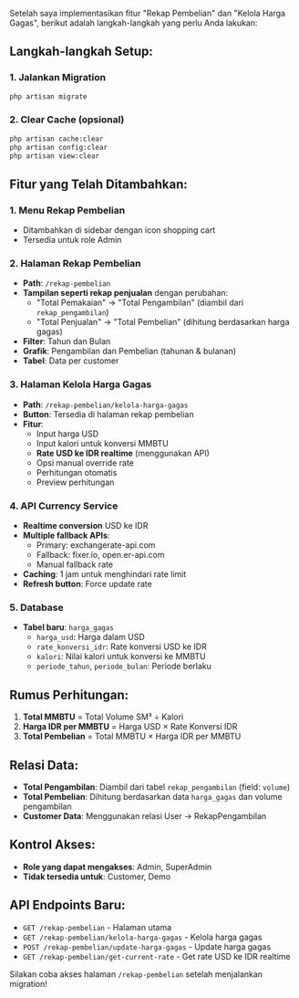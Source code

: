 Setelah saya implementasikan fitur "Rekap Pembelian" dan "Kelola Harga Gagas", berikut adalah langkah-langkah yang perlu Anda lakukan:

## Langkah-langkah Setup:

### 1. Jalankan Migration
```bash
php artisan migrate
```

### 2. Clear Cache (opsional)
```bash
php artisan cache:clear
php artisan config:clear
php artisan view:clear
```

## Fitur yang Telah Ditambahkan:

### 1. **Menu Rekap Pembelian**
- Ditambahkan di sidebar dengan icon shopping cart
- Tersedia untuk role Admin

### 2. **Halaman Rekap Pembelian** 
- **Path**: `/rekap-pembelian`
- **Tampilan seperti rekap penjualan** dengan perubahan:
  - "Total Pemakaian" → "Total Pengambilan" (diambil dari `rekap_pengambilan`)
  - "Total Penjualan" → "Total Pembelian" (dihitung berdasarkan harga gagas)
- **Filter**: Tahun dan Bulan
- **Grafik**: Pengambilan dan Pembelian (tahunan & bulanan)
- **Tabel**: Data per customer

### 3. **Halaman Kelola Harga Gagas**
- **Path**: `/rekap-pembelian/kelola-harga-gagas`
- **Button**: Tersedia di halaman rekap pembelian
- **Fitur**:
  - Input harga USD
  - Input kalori untuk konversi MMBTU
  - **Rate USD ke IDR realtime** (menggunakan API)
  - Opsi manual override rate
  - Perhitungan otomatis
  - Preview perhitungan

### 4. **API Currency Service**
- **Realtime conversion** USD ke IDR
- **Multiple fallback APIs**:
  - Primary: exchangerate-api.com
  - Fallback: fixer.io, open.er-api.com
  - Manual fallback rate
- **Caching**: 1 jam untuk menghindari rate limit
- **Refresh button**: Force update rate

### 5. **Database**
- **Tabel baru**: `harga_gagas`
  - `harga_usd`: Harga dalam USD
  - `rate_konversi_idr`: Rate konversi USD ke IDR
  - `kalori`: Nilai kalori untuk konversi ke MMBTU
  - `periode_tahun`, `periode_bulan`: Periode berlaku

## Rumus Perhitungan:

1. **Total MMBTU** = Total Volume SM³ ÷ Kalori
2. **Harga IDR per MMBTU** = Harga USD × Rate Konversi IDR  
3. **Total Pembelian** = Total MMBTU × Harga IDR per MMBTU

## Relasi Data:

- **Total Pengambilan**: Diambil dari tabel `rekap_pengambilan` (field: `volume`)
- **Total Pembelian**: Dihitung berdasarkan data `harga_gagas` dan volume pengambilan
- **Customer Data**: Menggunakan relasi User → RekapPengambilan

## Kontrol Akses:

- **Role yang dapat mengakses**: Admin, SuperAdmin
- **Tidak tersedia untuk**: Customer, Demo

## API Endpoints Baru:

- `GET /rekap-pembelian` - Halaman utama
- `GET /rekap-pembelian/kelola-harga-gagas` - Kelola harga gagas
- `POST /rekap-pembelian/update-harga-gagas` - Update harga gagas
- `GET /rekap-pembelian/get-current-rate` - Get rate USD ke IDR realtime

Silakan coba akses halaman `/rekap-pembelian` setelah menjalankan migration!

